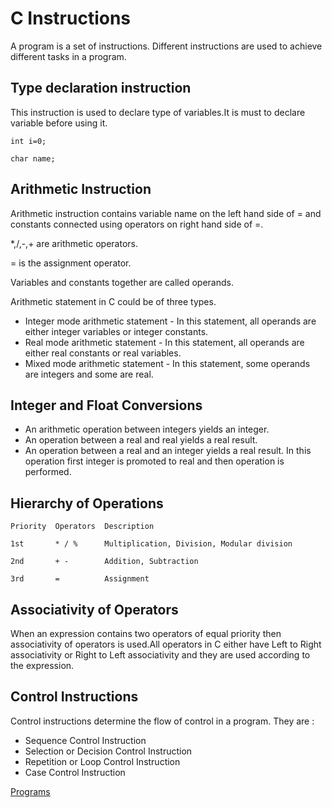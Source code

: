 # C Instructions
A program is a set of instructions. Different instructions are used to achieve different tasks in a program.
## Type declaration instruction
This instruction is used to declare type of variables.It is must to declare variable before using it.

`int i=0;`

`char name;`
## Arithmetic Instruction
Arithmetic instruction contains variable name on the left hand side of = and constants connected using operators on right hand side of =.

*,/,-,+ are arithmetic operators.

= is the assignment operator.

Variables and constants together are called operands.

Arithmetic statement in C could be of three types.
* Integer mode arithmetic statement - In this statement, all operands are either integer variables or integer constants.
* Real mode arithmetic statement - In this statement, all operands are either real constants or real variables.
* Mixed mode arithmetic statement - In this statement, some operands are integers and some are real.
## Integer and Float Conversions
* An arithmetic operation between integers yields an integer.
* An operation between a real and real yields a real result.
* An operation between a real and an integer yields a real result. In this operation first integer is promoted to real and then operation is performed.
## Hierarchy of Operations
 ```
 Priority  Operators  Description

 1st       * / %      Multiplication, Division, Modular division
 
 2nd       + -        Addition, Subtraction
 
 3rd       =          Assignment
 
 ```
     
## Associativity of Operators
When an expression contains two operators of equal priority then associativity of operators is used.All operators in C either have Left to Right associativity or Right to Left associativity and they are used according to the expression.
## Control Instructions
Control instructions determine the flow of control in a program. They are :
* Sequence Control Instruction
* Selection or Decision Control Instruction
* Repetition or Loop Control Instruction
* Case Control Instruction

[Programs](https://github.com/MakineediJahnavi/Learning-C/tree/main/C%20Instructions)
